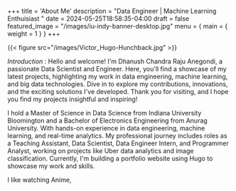 +++
title = 'About Me'
description = "Data Engineer | Machine Learning Enthuisiast "
date = 2024-05-25T18:58:35-04:00
draft = false
featured_image = "/images/iu-indy-banner-desktop.jpg"
menu = { main = { weight = 1 } }
+++

{{< figure src="/images/Victor_Hugo-Hunchback.jpg" >}}

_Introduction_ : Hello and welcome! I'm Dhanush Chandra Raju Anegondi, a passionate Data Scientist and Engineer. Here, you'll find a showcase of my latest projects, highlighting my work in data engineering, machine learning, and big data technologies. Dive in to explore my contributions, innovations, and the exciting solutions I've developed. Thank you for visiting, and I hope you find my projects insightful and inspiring!

I hold a Master of Science in Data Science from Indiana University Bloomington and a Bachelor of Electronics Engineering from Anurag University. With hands-on experience in data engineering, machine learning, and real-time analytics. My professional journey includes roles as a Teaching Assistant, Data Scientist, Data Engineer Intern, and Programmer Analyst, working on projects like Uber data analytics and image classification. Currently, I'm building a portfolio website using Hugo to showcase my work and skills.

I like watching Anime, 
